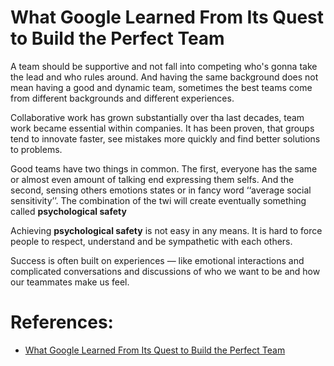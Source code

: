 # What Google Learned From Its Quest to Build the Perfect Team
 A team should be supportive and not fall into competing who's gonna take the lead and who rules around. And having the same background does not mean having a good and dynamic team, sometimes the best teams come from different backgrounds and different experiences.  

Collaborative work has grown substantially over tha last decades, team work became essential within companies. It has been proven, that groups tend to innovate faster, see mistakes more quickly and find better solutions to problems.  

Good teams have two things in common. The first, everyone has the same or almost even amount of talking end expressing them selfs. And the second, sensing others emotions states or in fancy word ‘‘average social sensitivity’’. The combination of the twi will create eventually something called **psychological safety**  

Achieving **psychological safety** is not easy in any means. It is hard to force people to respect, understand and be sympathetic with each others.  

Success is often built on experiences — like emotional interactions and complicated conversations and discussions of who we want to be and how our teammates make us feel. 


# References:  
- [What Google Learned From Its Quest to Build the Perfect Team](https://www.nytimes.com/2016/02/28/magazine/what-google-learned-from-its-quest-to-build-the-perfect-team.html) 